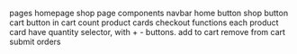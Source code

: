 pages
    homepage
    shop page
components
    navbar
        home button
        shop button
        cart button
        in cart count
    product cards
    checkout
functions
    each product card have quantity selector, with + - buttons.
    add to cart
    remove from cart
    submit orders